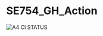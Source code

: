 # SE754_GH_Action

![A4 CI STATUS](https://github.com/valerio-terragni/SE754_GH_Action/actions/workflows/gradle.yml/badge.svg)
